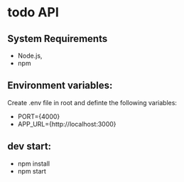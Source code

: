 # todo API

## System Requirements

- Node.js,
- npm

## Environment variables:

Create .env file in root and definte the following variables:

- PORT={4000}
- APP_URL={http://localhost:3000}

## dev start:

- npm install
- npm start
